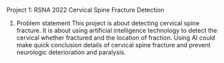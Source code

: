 Project 1: RSNA 2022 Cervical Spine Fracture Detection
1. Problem statement
This project is about detecting cervical spine fracture. It is about using artificial intelligence technology to detect the cervical whether fractured and the location of fraction. Using AI could make quick conclusion details of cervical spine fracture and prevent neurologic deterioration and paralysis.
